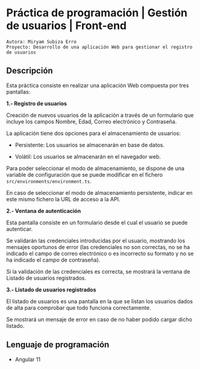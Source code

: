 # Práctica de programación | Gestión de usuarios | Front-end

    Autora: Miryam Subiza Erro
    Proyecto: Desarrollo de una aplicación Web para gestionar el registro de usuarios

## Descripción
Esta práctica consiste en realizar una aplicación Web compuesta por tres pantallas:

**1.- Registro de usuarios**

  Creación de nuevos usuarios de la aplicación a través de un formulario que incluye los campos Nombre, Edad, Correo electrónico y Contraseña.
  
  La aplicación tiene dos opciones para el almacenamiento de usuarios:
  
  - Persistente: Los usuarios se almacenarán en base de datos.
    
  - Volátil: Los usuarios se almacenarán en el navegador web.
    
  
  Para poder seleccionar el modo de almacenamiento, se dispone de una variable de configuración que se puede modificar en el fichero `src/environments/environment.ts`.
  
  En caso de seleccionar el modo de almacenamiento persistente, indicar en este mismo fichero la URL de acceso a la API.

**2.- Ventana de autenticación**

  Esta pantalla consiste en un formulario desde el cual el usuario se puede autenticar. 
  
  Se validarán las credenciales introducidas por el usuario, mostrando los mensajes oportunos de error (las credenciales no son correctas, no se ha indicado el campo de correo electrónico o es incorrecto su formato y no se ha indicado el campo de contraseña).
  
  Si la validación de las credenciales es correcta, se mostrará la ventana de Listado de usuarios registrados.

**3.- Listado de usuarios registrados**

  El listado de usuarios es una pantalla en la que se listan los usuarios dados de alta para comprobar que todo funciona correctamente. 
  
  Se mostrará un mensaje de error en caso de no haber podido cargar dicho listado.
  
## Lenguaje de programación
- Angular 11

